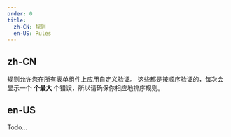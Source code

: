 ```yaml
---
order: 0
title:
  zh-CN: 规则
  en-US: Rules
---
```


## zh-CN

规则允许您在所有表单组件上应用自定义验证。 这些都是按顺序验证的，每次会显示一个 **个最大** 个错误，所以请确保你相应地排序规则。

## en-US

Todo...
